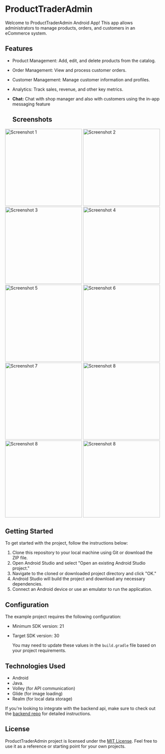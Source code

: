 # ProductTraderAdmin
 
Welcome to ProductTraderAdmin Android App! This app allows administrators to manage products, orders, and customers in an eCommerce system.

## Features

- Product Management: Add, edit, and delete products from the catalog.
- Order Management: View and process customer orders.
- Customer Management: Manage customer information and profiles.
- Analytics: Track sales, revenue, and other key metrics.
- **Chat:** Chat with shop manager and also with customers using the in-app messaging feature

  ## Screenshots
<img src="https://github.com/cgardesey/ProductTraderAdmin/assets/10109354/1d88f8f2-2870-4fb2-8860-ab395cc37f12" width="250" alt="Screenshot 1">
<img src="https://github.com/cgardesey/ProductTraderAdmin/assets/10109354/256f0bab-6cab-4ac8-b47c-c37fc09290c7" width="250" alt="Screenshot 2">
<img src="https://github.com/cgardesey/ProductTraderAdmin/assets/10109354/aeea88f9-bf91-43f6-ac47-9495a64ef119" width="250" alt="Screenshot 3">
<img src="https://github.com/cgardesey/ProductTraderAdmin/assets/10109354/74957c55-398b-4f3c-bd42-1930ced170d2" width="250" alt="Screenshot 4">
<img src="https://github.com/cgardesey/ProductTraderAdmin/assets/10109354/5c5873ed-c861-412b-9cdb-154c5621489c" width="250" alt="Screenshot 5">
<img src="https://github.com/cgardesey/ProductTraderAdmin/assets/10109354/d9a9c601-8504-4f51-abd7-529e01ffe32d" width="250" alt="Screenshot 6">
<img src="https://github.com/cgardesey/ProductTraderAdmin/assets/10109354/e4ebabba-d937-4f4d-afcd-e2d0dd33ecde" width="250" alt="Screenshot 7">
<img src="https://github.com/cgardesey/ProductTraderAdmin/assets/10109354/79b745f1-4189-42e3-8f73-3a0100dbfc6b" width="250" alt="Screenshot 8">
<img src="https://github.com/cgardesey/ProductTraderAdmin/assets/10109354/4398b97b-8dfa-4ef6-a00a-32ef0307c56f" width="250" alt="Screenshot 8">
<img src="https://github.com/cgardesey/ProductTraderAdmin/assets/10109354/4cc17674-fd70-4f0e-bd45-55cace0bd5aa" width="250" alt="Screenshot 8">


## Getting Started

To get started with the project, follow the instructions below:

1. Clone this repository to your local machine using Git or download the ZIP file.
2. Open Android Studio and select "Open an existing Android Studio project."
3. Navigate to the cloned or downloaded project directory and click "OK."
4. Android Studio will build the project and download any necessary dependencies.
5. Connect an Android device or use an emulator to run the application.


## Configuration

The example project requires the following configuration:

- Minimum SDK version: 21
- Target SDK version: 30

  You may need to update these values in the `build.gradle` file based on your project requirements.


## Technologies Used

- Android
- Java.
- Volley (for API communication)
- Glide (for image loading)
- Realm (for local data storage)

If you're looking to integrate with the backend api, make sure to check out the  [backend repo](https://github.com/cgardesey/product_trader_apps_backend) for detailed instructions.

## License

ProductTraderAdmin project is licensed under the [MIT License](https://opensource.org/licenses/MIT). Feel free to use it as a reference or starting point for your own projects.
